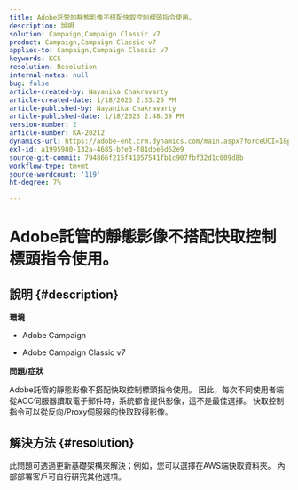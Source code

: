 ```yaml
---
title: Adobe託管的靜態影像不搭配快取控制標頭指令使用。
description: 說明
solution: Campaign,Campaign Classic v7
product: Campaign,Campaign Classic v7
applies-to: Campaign,Campaign Classic v7
keywords: KCS
resolution: Resolution
internal-notes: null
bug: false
article-created-by: Nayanika Chakravarty
article-created-date: 1/18/2023 2:33:25 PM
article-published-by: Nayanika Chakravarty
article-published-date: 1/18/2023 2:48:39 PM
version-number: 2
article-number: KA-20212
dynamics-url: https://adobe-ent.crm.dynamics.com/main.aspx?forceUCI=1&pagetype=entityrecord&etn=knowledgearticle&id=1b98e10b-3d97-ed11-aad1-6045bd006b4b
exl-id: a1995980-132a-4685-bfe3-f81dbe6d62e9
source-git-commit: 794866f215f41057541fb1c907fbf32d1c009d8b
workflow-type: tm+mt
source-wordcount: '119'
ht-degree: 7%

---
```


# Adobe託管的靜態影像不搭配快取控制標頭指令使用。

## 說明 {#description}


<b>環境</b>

- Adobe Campaign

- Adobe Campaign Classic v7

<b>問題/症狀</b>

Adobe託管的靜態影像不搭配快取控制標頭指令使用。 因此，每次不同使用者端從ACC伺服器讀取電子郵件時，系統都會提供影像，這不是最佳選擇。 快取控制指令可以從反向/Proxy伺服器的快取取得影像。


## 解決方法 {#resolution}


此問題可透過更新基礎架構來解決；例如，您可以選擇在AWS端快取資料夾。 內部部署客戶可自行研究其他選項。

